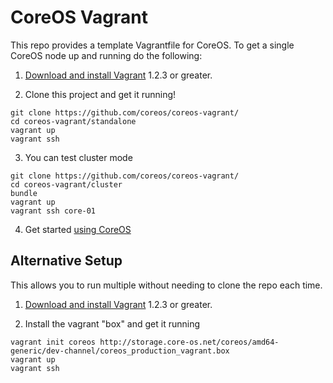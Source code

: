 # CoreOS Vagrant

This repo provides a template Vagrantfile for CoreOS. To get a single
CoreOS node up and running do the following:

1) [Download and install Vagrant][vagrant] 1.2.3 or greater.

2) Clone this project and get it running!

```
git clone https://github.com/coreos/coreos-vagrant/
cd coreos-vagrant/standalone
vagrant up
vagrant ssh
```

3) You can test cluster mode

```
git clone https://github.com/coreos/coreos-vagrant/
cd coreos-vagrant/cluster
bundle
vagrant up
vagrant ssh core-01
```

4) Get started [using CoreOS][using-coreos]

[vagrant]: http://downloads.vagrantup.com/
[using-coreos]: http://coreos.com/docs/using-coreos/

## Alternative Setup 

This allows you to run multiple without needing to clone the repo each time. 

1) [Download and install Vagrant][vagrant] 1.2.3 or greater.

2) Install the vagrant "box" and get it running

```
vagrant init coreos http://storage.core-os.net/coreos/amd64-generic/dev-channel/coreos_production_vagrant.box
vagrant up
vagrant ssh
```

